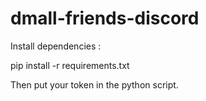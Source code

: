 # dmall-friends-discord
Install dependencies :

pip install -r requirements.txt


Then put your token in the python script.
